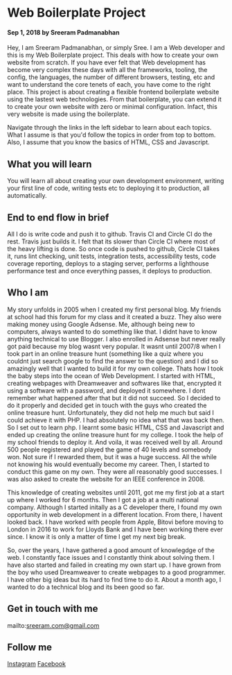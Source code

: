 # Web Boilerplate Project

#### Sep 1, 2018 by Sreeram Padmanabhan

Hey, I am Sreeram Padmanabhan, or simply Sree. I am a Web developer and this is my Web Boilerplate project. This deals with how to create your own website from scratch. If you have ever felt that Web development has become very complex these days with all the frameworks, tooling, the config, the languages, the number of different browsers, testing, etc and want to understand the core tenets of each, you have come to the right place. This project is about creating a flexible frontend boilerplate website using the lastest web technologies. From that boilerplate, you can extend it to create your own website with zero or minimal configuration. Infact, this very website is made using the boilerplate.

Navigate through the links in the left sidebar to learn about each topics. What I assume is that you'd follow the topics in order from top to bottom. Also, I assume that you know the basics of HTML, CSS and Javascript.

## What you will learn

You will learn all about creating your own development environment, writing your first line of code, writing tests etc to deploying it to production, all automatically. 

## End to end flow in brief
All I do is write code and push it to github. Travis CI and Circle CI do the rest. Travis just builds it. I felt that its slower than Circle CI where most of the heavy lifting is done. So once code is pushed to github, Circle CI takes it, runs lint checking, unit tests, integration tests, accessibility tests, code coverage reporting, deploys to a staging server, performs a lighthouse performance test and once everything passes, it deploys to production.

## Who I am

My story unfolds in 2005 when I created my first personal blog. My friends at school had this forum for my class and it created a buzz. They also were making money using Google Adsense. Me, although being new to computers, always wanted to do something like that. I didnt have to know anything technical to use Blogger. I also enrolled in Adsense but never really got paid because my blog wasnt very popular. It wasnt until 2007/8 when I took part in an online treasure hunt (something like a quiz where you couldnt just search google to find the answer to the question) and I did so amazingly well that I wanted to build it for my own college. Thats how I took the baby steps into the ocean of Web Development. I started with HTML, creating webpages with Dreamweaver and softwares like that, encrypted it using a software with a password, and deployed it somewhere. I dont remember what happened after that but it did not succeed. So I decided to do it properly and decided get in touch with the guys who created the online treasure hunt. Unfortunately, they did not help me much but said I could achieve it with PHP. I had absolutely no idea what that was back then. So I set out to learn php. I learnt some basic HTML, CSS and Javascript and ended up creating the online treasure hunt for my college. I took the help of my school friends to deploy it. And voila, it was received well by all. Around 500 people registered and played the game of 40 levels and somebody won. Not sure if I rewarded them, but it was a huge success. All the while not knowing his would eventually become my career. Then, I started to conduct this game on my own. They were all reasonably good successes. I was also asked to create the website for an IEEE conference in 2008.

This knowledge of creating websites until 2011, got me my first job at a start up where I worked for 6 months. Then I got a job at a multi national company. Although I started initally as a C developer there, I found my own opportunity in web development in a different location. From there, I havent looked back. I have worked with people from Apple, Bitovi before moving to London in 2016 to work for Lloyds Bank and I have been working there ever since. I know it is only a matter of time I get my next big break.

So, over the years, I have gathered a good amount of knowlegdge of the web. I constantly face issues and I constantly think about solving them. I have also started and failed in creating my own start up. I have grown from the boy who used Dreamweaver to create webpages to a good programmer. I have other big ideas but its hard to find time to do it. About a month ago, I wanted to do a technical blog and its been good so far.

## Get in touch with me
mailto:sreeram.com@gmail.com

## Follow me
[Instagram](http://instagram.sreeram.pro)
[Facebook](http://facebook.com/sreeram.raji)
